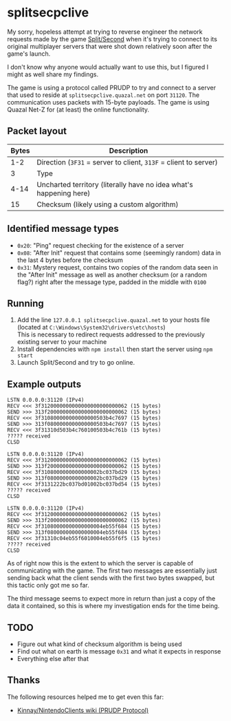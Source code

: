 # splitsecpclive

My sorry, hopeless attempt at trying to reverse engineer the network requests made by the game [Split/Second](https://store.steampowered.com/app/297860/SplitSecond/) when it's trying to connect to its original multiplayer servers that were shot down relatively soon after the game's launch.

I don't know why anyone would actually want to use this, but I figured I might as well share my findings.

The game is using a protocol called PRUDP to try and connect to a server that used to reside at `splitsecpclive.quazal.net` on port `31120`. The communication uses packets with 15-byte payloads. The game is using Quazal Net-Z for (at least) the online functionality.

## Packet layout

| Bytes | Description |
| ------ | ----------- |
| 1-2    | Direction (`3F31` = server to client, `313F` = client to server)
| 3    | Type |
| 4-14   | Uncharted territory (literally have no idea what's happening here) |
| 15     | Checksum (likely using a custom algorithm) |

## Identified message types

 * `0x20`: "Ping" request checking for the existence of a server
 * `0x08`: "After Init" request that contains some (seemingly random) data in the last 4 bytes before the checksum
 * `0x31`: Mystery request, contains two copies of the random data seen in the "After Init" message as well as another checksum (or a random flag?) right after the message type, padded in the middle with `0100`
 
## Running

 1. Add the line `127.0.0.1 splitsecpclive.quazal.net` to your hosts file (located at `C:\Windows\System32\drivers\etc\hosts`)<br>This is necessary to redirect requests addressed to the previously existing server to your machine
 1. Install dependencies with `npm install` then start the server using `npm start`
 1. Launch Split/Second and try to go online.
 
## Example outputs

```
LSTN 0.0.0.0:31120 (IPv4)
RECV <<< 3f3120000000000000000000000062 (15 bytes)
SEND >>> 313f20000000000000000000000062 (15 bytes)
RECV <<< 3f310800000000000000503b4c7697 (15 bytes)
SEND >>> 313f0800000000000000503b4c7697 (15 bytes)
RECV <<< 3f31310d503b4c760100503b4c761b (15 bytes)
????? received
CLSD
```

```
LSTN 0.0.0.0:31120 (IPv4)
RECV <<< 3f3120000000000000000000000062 (15 bytes)
SEND >>> 313f20000000000000000000000062 (15 bytes)
RECV <<< 3f3108000000000000002bc037bd29 (15 bytes)
SEND >>> 313f08000000000000002bc037bd29 (15 bytes)
RECV <<< 3f3131222bc037bd01002bc037bd54 (15 bytes)
????? received
CLSD
```

```
LSTN 0.0.0.0:31120 (IPv4)
RECV <<< 3f3120000000000000000000000062 (15 bytes)
SEND >>> 313f20000000000000000000000062 (15 bytes)
RECV <<< 3f31080000000000000004eb55f684 (15 bytes)
SEND >>> 313f080000000000000004eb55f684 (15 bytes)
RECV <<< 3f31310c04eb55f6010004eb55f6f5 (15 bytes)
????? received
CLSD
```

As of right now this is the extent to which the server is capable of communicating with the game. The first two messages are essentially just sending back what the client sends with the first two bytes swapped, but this tactic only got me so far.

The third message seems to expect more in return than just a copy of the data it contained, so this is where my investigation ends for the time being.

## TODO

 * Figure out what kind of checksum algorithm is being used
 * Find out what on earth is message `0x31` and what it expects in response
 * Everything else after that

## Thanks

The following resources helped me to get even this far:

 * [Kinnay/NintendoClients wiki (PRUDP Protocol)](https://github.com/Kinnay/NintendoClients/wiki/PRUDP-Protocol)
